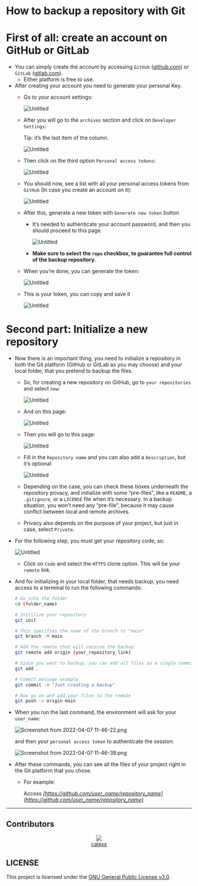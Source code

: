# How to backup a repository with Git

# First of all: create an account on GitHub or GitLab

- You can simply create the account by accessing `GitHub` ([github.com](https://github.com)) or `GitLab` ([gitlab.com](http://gitlab.com)).
    - Either platform is free to use.
- After creating your account you need to generate your personal Key.
    - Go to your account settings:
        
        ![Untitled](How%20to%20bac%20612bd/Untitled.png)
        
    
    - After you will go to the `archives` section and click on `Developer Settings`:
        
        Tip: it’s the last item of the column.
        
        ![Untitled](How%20to%20bac%20612bd/Untitled%201.png)
        
    
    - Then click on the third option `Personal access tokens`:
        
        ![Untitled](How%20to%20bac%20612bd/Untitled%202.png)
        
    
    - You should now, see a list with all your personal access tokens from `GitHub` (In case you create an account on it):
        
        ![Untitled](How%20to%20bac%20612bd/Untitled%203.png)
        
    
    - After this, generate a new token with `Generate new token` button
        - It’s needed to authenticate your account password, and then you should proceed to this page.
            
            ![Untitled](How%20to%20bac%20612bd/Untitled%204.png)
            
        - **Make sure to select the `repo` checkbox, to guarantee full control of the backup repository.**
    
    - When you’re done, you can generate the token:
        
        ![Untitled](How%20to%20bac%20612bd/Untitled%205.png)
        
    
    - This is your token, you can copy and save it
        
        ![Untitled](How%20to%20bac%20612bd/Untitled%206.png)
        

# Second part: Initialize a new repository

- Now there is an important thing, you need to initialize a repository in both the Git platform (GitHub or GitLab as you may choose) and your local folder, that you pretend to backup the files.
    - So, for creating a new repository on GitHub, go to `your repositories` and select `new`:
        
        ![Untitled](How%20to%20bac%20612bd/Untitled.png)
        
    - And on this page:
        
        ![Untitled](How%20to%20bac%20612bd/Untitled%207.png)
        
    - Then you will go to this page:
        
        ![Untitled](How%20to%20bac%20612bd/Untitled%208.png)
        
    - Fill in the `Repository name` and you can also add a `Description`, but it’s optional
        
        ![Untitled](How%20to%20bac%20612bd/Untitled%209.png)
        
    - Depending on the case, you can check these boxes underneath the repository privacy, and initialize with some “pre-files”, like a `README`, a `.gitignore`, or a `LICENSE` file when it’s necessary. In a backup situation, you won’t need any “pre-file”, because it may cause conflict between local and remote archives.
    - Privacy also depends on the purpose of your project, but just in case, select `Private`.
    
- For the following step, you must get your repository code, so:
    
    ![Untitled](How%20to%20bac%20612bd/Untitled%2010.png)
    
    - Click on `Code` and select the `HTTPS` clone option. This will be your `remote` link.

- And for initializing in your local folder, that needs backup, you need access to a terminal to run the following commands:
    
    ```bash
    # Go into the folder
    cd (folder_name)
    
    # Initilize your repository
    git init
    
    # This specifies the name of the branch to "main"
    git branch -M main
    
    # Add the remote that will receive the backup
    git remote add origin (your_repository_link)
    
    # Since you want to backup, you can add all files as a single commit 
    git add .
    
    # Commit message example
    git commit -m "Just creating a backup"
    
    # Now go on and add your files to the remote
    git push -u origin main
    ```
    

- When you run the last command, the environment will ask for your `user_name`:
    
    ![Screenshot from 2022-04-07 11-46-22.png](How%20to%20bac%20612bd/Screenshot_from_2022-04-07_11-46-22.png)
    
    and then your `personal access token` to authenticate the session:
    
    ![Screenshot from 2022-04-07 11-46-39.png](How%20to%20bac%20612bd/Screenshot_from_2022-04-07_11-46-39.png)
    

- After these commands, you can see all the files of your project right in the Git platform that you chose.
    - For example:
        
        Access *[https://github.com/user_name/repository_name](https://github.com/user_name/repository_name)*
        
---
## Contributors
<p align="center">
    <a href="https://github.com/calexs/backup-project/graphs/contributors">
      <img src="https://contrib.rocks/image?repo=calexs/backup-project" />
    </a>
    <br>
    <a href="https://github.com/calexs">calexs</a>
</p>

## LICENSE
This project is licensed under the [GNU General Public License v3.0](LICENSE).
